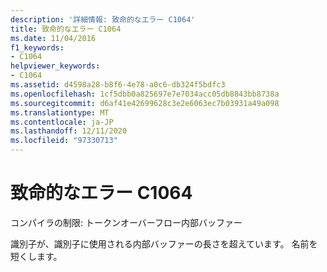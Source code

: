 ```yaml
---
description: '詳細情報: 致命的なエラー C1064'
title: 致命的なエラー C1064
ms.date: 11/04/2016
f1_keywords:
- C1064
helpviewer_keywords:
- C1064
ms.assetid: d4598a28-b8f6-4e78-a0c6-db324f5bdfc3
ms.openlocfilehash: 1cf5dbb0a825697e7e7034acc05db8843bb8738a
ms.sourcegitcommit: d6af41e42699628c3e2e6063ec7b03931a49a098
ms.translationtype: MT
ms.contentlocale: ja-JP
ms.lasthandoff: 12/11/2020
ms.locfileid: "97330713"
---
```

# <a name="fatal-error-c1064"></a>致命的なエラー C1064

コンパイラの制限: トークンオーバーフロー内部バッファー

識別子が、識別子に使用される内部バッファーの長さを超えています。 名前を短くします。
